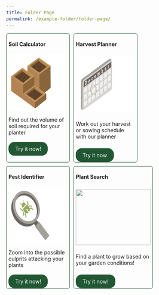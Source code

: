 ```yaml
---
title: Folder Page
permalink: /example-folder/folder-page/
---
```

<style>
	.flexbox {
		display: flex;
		flex-wrap:wrap;
		gap: 10px;
	}
	
	.item {
		display: flex;
		flex: 0 1 calc(33% - 0.5rem)!important;
		flex-direction: column;
		justify-content: space-between;
		border-radius: 5px;
		border: solid 1px #215732;
		padding:0px 5px 0px;
	}
	
	.button-primary {
    background-color: #215732;
    border: 2px solid #215732;
    padding: 0.5rem 1rem;
  	border-radius: 1rem;
		width: fit-content;
    color: white !important;
	  text-decoration: none !important;
	}
</style>

<div class="flexbox">
  <div class="item">
		<h4>Soil Calculator</h4>
	  <img style="height:150px; width:200px" src="/images/Digital%20Tools/soilcalc1.png"><br>
		Find out the volume of soil required for your planter<br>
		<br>
		<a class="button-primary" href="https://staging.dmhtu0pi4p9u7.amplifyapp.com/digital-tools/soilcalculator/">Try it now!</a><br>
	</div>
  <div class="item">
		<h4>Harvest Planner</h4>
		<img style="height:150px; width:200px" src="/images/Digital%20Tools/calendar1.png"><br>
		Work out your harvest or sowing schedule with our planner<br>
			<br>
			<a class="button-primary" href="https://staging.dmhtu0pi4p9u7.amplifyapp.com/digital-tools/sowing-planner/">Try it now</a>
	</div>
		<div class="item">
			<h4>Pest Identifier</h4>
						<img style="height:150px; width:200px" src="/images/Digital%20Tools/pestidcalc.png"><br>
							Zoom into the possible culprits attacking your plants<br>
					<br>
					<a class="button-primary" href="https://staging.dmhtu0pi4p9u7.amplifyapp.com/digital-tools/pestid/">Try it now!</a>
	</div>
  <div class="item">
		<h4>Plant Search</h4>
		<img style="height:150px; width:200px" src=""><br>
		Find a plant to grow based on your garden conditions!<br>
		<br>
		<a class="button-primary" href="https://staging.dmhtu0pi4p9u7.amplifyapp.com/digital-tools/plant-search/">Try it now!</a>
	</div> 
</div>